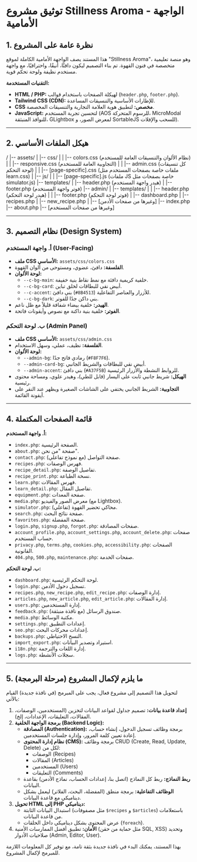 # توثيق مشروع Stillness Aroma - الواجهة الأمامية

## 1. نظرة عامة على المشروع

هذا المستند يصف الواجهة الأمامية الكاملة لموقع "Stillness Aroma"، وهو منصة تعليمية متخصصة في فنون القهوة. تم بناء التصميم ليكون دافئًا، أنيقًا، واحترافيًا، مع واجهة مستخدم نظيفة ولوحة تحكم قوية.

**التقنيات المستخدمة:**
- **HTML / PHP:** لهيكلة الصفحات باستخدام قوالب (`header.php`, `footer.php`).
- **Tailwind CSS (CDN):** للإطارات الأساسية والتنسيقات المساعدة.
- **CSS مخصص:** لتطبيق هوية العلامة التجارية والتنسيقات المخصصة.
- **JavaScript:** لتحسين تجربة المستخدم (AOS للرسوم المتحركة، MicroModal للنوافذ المنبثقة، GLightbox لمعرض الصور، و SortableJS للسحب والإفلات).

---

## 2. هيكل الملفات الأساسي


/
|-- assets/
| |-- css/
| | |-- colors.css (نظام الألوان والتنسيقات العامة للمستخدم)
| | |-- responsive.css (التجاوبية العامة للمستخدم)
| | |-- admin.css (كل تنسيقات لوحة التحكم)
| | |-- [page-specific].css (ملفات خاصة بصفحات المستخدم مثل learn.css)
| |-- js/
| | |-- [page-specific].js (ملفات JS خاصة بصفحات مثل simulator.js)
|-- templates/
| |-- header.php (هيدر واجهة المستخدم)
| |-- footer.php (فوتر واجهة المستخدم)
|-- admin/
| |-- templates/
| | |-- header.php (هيدر لوحة التحكم)
| | |-- footer.php (فوتر لوحة التحكم)
| |-- dashboard.php
| |-- recipes.php
| |-- new_recipe.php
| |-- [وغيرها من صفحات الأدمن]
|-- index.php
|-- about.php
|-- [وغيرها من صفحات المستخدم]



---

## 3. نظام التصميم (Design System)

### أ. واجهة المستخدم (User-Facing)

- **ملف CSS الأساسي:** `assets/css/colors.css`
- **الفلسفة:** دافئ، عضوي، ومستوحى من ألوان القهوة.
- **لوحة الألوان:**
  - `--c-bg-main`: خلفية كريمية دافئة مع نمط نقاط بنية خفيفة.
  - `--c-bg-card`: أبيض نقي للبطاقات لخلق تباين.
  - `--c-accent`: بني دافئ (`#8B4513`) للأزرار والعناصر التفاعلية.
  - `--c-bg-dark`: بني داكن جدًا للفوتر.
- **الهيدر:** خلفية بيضاء شفافة قليلاً مع ظل ناعم.
- **الفوتر:** خلفية بنية داكنة مع نصوص وأيقونات فاتحة.

### ب. لوحة التحكم (Admin Panel)

- **ملف CSS الأساسي:** `assets/css/admin.css`
- **الفلسفة:** نظيف، عملي، وسهل الاستخدام.
- **لوحة الألوان:**
  - `--admin-bg`: رمادي فاتح جدًا (`#F8F7F6`).
  - `--admin-card-bg`: أبيض نقي للبطاقات والشريط الجانبي.
  - `--admin-accent`: بني دافئ (`#A37F5B`) للروابط النشطة والأزرار الرئيسية.
- **الهيكل:** شريط جانبي ثابت على اليسار (قابل للطي)، وهيدر علوي، ومساحة محتوى رئيسية.
- **التجاوبية:** الشريط الجانبي يختفي على الشاشات الصغيرة ويظهر عند النقر على أيقونة القائمة.

---

## 4. قائمة الصفحات المكتملة

**أ. واجهة المستخدم:**
- `index.php`: الصفحة الرئيسية.
- `about.php`: صفحة "من نحن".
- `contact.php`: صفحة التواصل (مع نموذج تفاعلي).
- `recipes.php`: فهرس الوصفات.
- `recipe_detail.php`: تفاصيل الوصفة.
- `recipe_print.php`: نسخة الطباعة.
- `learn.php`: فهرس المقالات.
- `learn_detail.php`: تفاصيل المقال.
- `equipment.php`: صفحة المعدات.
- `media.php`: معرض الصور والفيديو (مع Lightbox).
- `simulator.php`: محاكي تحضير القهوة (تفاعلي).
- `search.php`: صفحة نتائج البحث.
- `favorites.php`: صفحة المفضلة.
- `login.php`, `signup.php`, `forgot.php`: صفحات المصادقة.
- `account_profile.php`, `account_settings.php`, `account_delete.php`: صفحات حساب المستخدم.
- `privacy.php`, `terms.php`, `cookies.php`, `accessibility.php`: الصفحات القانونية.
- `404.php`, `500.php`, `maintenance.php`: صفحات الخدمة.

**ب. لوحة التحكم:**
- `dashboard.php`: لوحة التحكم الرئيسية.
- `login.php`: تسجيل دخول الأدمن.
- `recipes.php`, `new_recipe.php`, `edit_recipe.php`: إدارة الوصفات.
- `articles.php`, `new_article.php`, `edit_article.php`: إدارة المقالات.
- `users.php`: إدارة المستخدمين.
- `feedback.php`: صندوق الرسائل (مع نافذة منبثقة).
- `media.php`: مكتبة الوسائط.
- `settings.php`: إعدادات التطبيق.
- `seo.php`: إعدادات محركات البحث.
- `backups.php`: النسخ الاحتياطي.
- `import_export.php`: استيراد وتصدير البيانات.
- `i18n.php`: إدارة اللغات والترجمة.
- `logs.php`: سجلات الأنشطة.

---

## 5. ما يلزم لإكمال المشروع (مرحلة البرمجة)

لتحويل هذا التصميم إلى مشروع فعال، يجب على المبرمج (في نافذة جديدة) القيام بالآتي:

1.  **إعداد قاعدة بيانات:** تصميم جداول لقواعد البيانات لتخزين (المستخدمين، الوصفات، المقالات، التعليقات، الإعدادات، إلخ).
2.  **برمجة الواجهة الخلفية (Backend Logic):**
    - **المصادقة (Authentication):** برمجة وظائف تسجيل الدخول، إنشاء حساب، إعادة تعيين كلمة المرور، وإدارة جلسات المستخدمين.
    - **نظام إدارة المحتوى (CMS):** برمجة وظائف CRUD (Create, Read, Update, Delete) لكل من:
        - الوصفات (Recipes)
        - المقالات (Articles)
        - المستخدمين (Users)
        - التعليقات (Comments)
    - **ربط النماذج:** ربط كل النماذج (اتصل بنا، إعدادات الحساب، نماذج الأدمن) بقاعدة البيانات.
    - **الوظائف التفاعلية:** برمجة منطق (المفضلة، البحث، الفلاتر) ليعمل بشكل ديناميكي مع قاعدة البيانات.
3.  **تحويل HTML إلى PHP ديناميكي:**
    - استبدال البيانات الثابتة (مثل مصفوفات `$recipes` و `$articles`) باستعلامات من قاعدة البيانات.
    - عرض المحتوى بشكل ديناميكي داخل الحلقات (`foreach`).
4.  **الأمان:** تطبيق أفضل الممارسات الأمنية (مثل حماية من حقن SQL, XSS) وتحديد صلاحيات الأدوار (Admin, Editor, User).

بهذا المستند، يمكنك البدء في نافذة جديدة بثقة تامة، مع توفير كل المعلومات اللازمة للمبرمج لإكمال المشروع.

